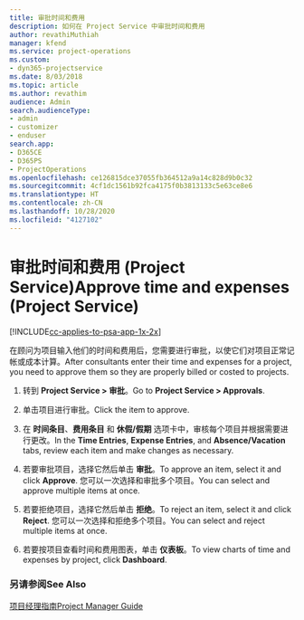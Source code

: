 ```yaml
---
title: 审批时间和费用
description: 如何在 Project Service 中审批时间和费用
author: revathiMuthiah
manager: kfend
ms.service: project-operations
ms.custom:
- dyn365-projectservice
ms.date: 8/03/2018
ms.topic: article
ms.author: revathim
audience: Admin
search.audienceType:
- admin
- customizer
- enduser
search.app:
- D365CE
- D365PS
- ProjectOperations
ms.openlocfilehash: ce126815dce37055fb364512a9a14c828d9b0c32
ms.sourcegitcommit: 4cf1dc1561b92fca4175f0b3813133c5e63ce8e6
ms.translationtype: HT
ms.contentlocale: zh-CN
ms.lasthandoff: 10/28/2020
ms.locfileid: "4127102"
---
```

# <a name="approve-time-and-expenses-project-service"></a><span data-ttu-id="ee08f-103">审批时间和费用 (Project Service)</span><span class="sxs-lookup"><span data-stu-id="ee08f-103">Approve time and expenses (Project Service)</span></span>

[!INCLUDE[cc-applies-to-psa-app-1x-2x](../includes/cc-applies-to-psa-app-1x-2x.md)]

<span data-ttu-id="ee08f-104">在顾问为项目输入他们的时间和费用后，您需要进行审批，以使它们对项目正常记帐或成本计算。</span><span class="sxs-lookup"><span data-stu-id="ee08f-104">After consultants enter their time and expenses for a project, you need to approve them so they are properly billed or costed to projects.</span></span>  
  
1.  <span data-ttu-id="ee08f-105">转到 **Project Service > 审批**。</span><span class="sxs-lookup"><span data-stu-id="ee08f-105">Go to **Project Service > Approvals**.</span></span>  
  
2.  <span data-ttu-id="ee08f-106">单击项目进行审批。</span><span class="sxs-lookup"><span data-stu-id="ee08f-106">Click the item to approve.</span></span>  
  
3.  <span data-ttu-id="ee08f-107">在 **时间条目**、**费用条目** 和 **休假/假期** 选项卡中，审核每个项目并根据需要进行更改。</span><span class="sxs-lookup"><span data-stu-id="ee08f-107">In the **Time Entries**, **Expense Entries**, and **Absence/Vacation** tabs, review each item and make changes as necessary.</span></span>  
  
4.  <span data-ttu-id="ee08f-108">若要审批项目，选择它然后单击 **审批**。</span><span class="sxs-lookup"><span data-stu-id="ee08f-108">To approve an item, select it and click **Approve**.</span></span> <span data-ttu-id="ee08f-109">您可以一次选择和审批多个项目。</span><span class="sxs-lookup"><span data-stu-id="ee08f-109">You can select and approve multiple items at once.</span></span>  
  
5.  <span data-ttu-id="ee08f-110">若要拒绝项目，选择它然后单击 **拒绝**。</span><span class="sxs-lookup"><span data-stu-id="ee08f-110">To reject an item, select it and click **Reject**.</span></span> <span data-ttu-id="ee08f-111">您可以一次选择和拒绝多个项目。</span><span class="sxs-lookup"><span data-stu-id="ee08f-111">You can select and reject multiple items at once.</span></span>  
  
6.  <span data-ttu-id="ee08f-112">若要按项目查看时间和费用图表，单击 **仪表板**。</span><span class="sxs-lookup"><span data-stu-id="ee08f-112">To view charts of time and expenses by project, click **Dashboard**.</span></span>  
  
### <a name="see-also"></a><span data-ttu-id="ee08f-113">另请参阅</span><span class="sxs-lookup"><span data-stu-id="ee08f-113">See Also</span></span>  
 [<span data-ttu-id="ee08f-114">项目经理指南</span><span class="sxs-lookup"><span data-stu-id="ee08f-114">Project Manager Guide</span></span>](../psa/project-manager-guide.md)
